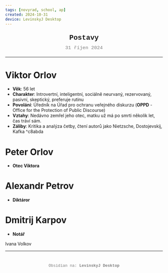 ```yaml
---
tags: [novyrad, school, ap]
created: 2024-10-31
device: LevinskyJ Desktop
---
```

<div style="text-align: center; font-size: 1.6em; font-weight: bold; padding: 10px 0; font-family: Courier New">
  Postavy
</div>

<div style="text-align: center; color: gray; font-size: 1.1em; margin-bottom: 20px; font-family: Courier New">  31 říjen 2024
</div>

---
# Viktor Orlov
- **Věk**: 56 let
- **Charakter**: Introvertní, inteligentní, sociálně neurvaný, rezervovaný, pasivní, skeptický, preferuje rutinu
- **Povolání**: Úředník na Úřad pro ochranu veřejného diskurzu (**OPPD** - Office for the Protection of Public Discourse)
- **Vztahy**: Nedávno zemřel jeho otec, matku už má po smrti několik let, čas tráví sám.
- **Záliby**: Kritika a analýza četby, čtení autorů jako Nietzsche, Dostojevskij, Kafka ^c8abda

# Peter Orlov
- **Otec Viktora**

# Alexandr Petrov
- **Diktáror**

# Dmitrij Karpov
- **Notář**

Ivana Volkov


---

<div style="text-align: center; color: gray; font-size: 0.9em; margin-top: 40px; font-family: Courier New">
  Obsidian na: <strong>LevinskyJ Desktop</strong>
</div>
